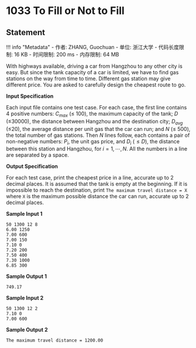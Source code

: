
# 1033 To Fill or Not to Fill

## Statement

!!! info "Metadata"
    - 作者: ZHANG, Guochuan
    - 单位: 浙江大学
    - 代码长度限制: 16 KB
    - 时间限制: 200 ms
    - 内存限制: 64 MB

With highways available, driving a car from Hangzhou to any other city is easy.  But since the tank capacity of a car is limited, we have to find gas stations on the way from time to time.  Different gas station may give different price.  You are asked to carefully design the cheapest route to go.

**Input Specification**

Each input file contains one test case.  For each case, the first line contains 4 positive numbers: $C_{max}$ ($\le$ 100), the maximum capacity of the tank; $D$ ($\le$30000), the distance between Hangzhou and the destination city; $D_{avg}$ ($\le$20), the average distance per unit gas that the car can run; and $N$ ($\le$ 500), the total number of gas stations.  Then $N$ lines follow, each contains a pair of non-negative numbers: $P_i$, the unit gas price, and $D_i$ ($\le D$), the distance between this station and Hangzhou, for $i=1,\cdots ,N$.  All the numbers in a line are separated by a space.

**Output Specification**

For each test case, print the cheapest price in a line, accurate up to 2 decimal places.  It is assumed that the tank is empty at the beginning.  If it is impossible to reach the destination, print `The maximum travel distance = X` where `X` is the maximum possible distance the car can run, accurate up to 2 decimal places.

**Sample Input 1**
```plaintext
50 1300 12 8
6.00 1250
7.00 600
7.00 150
7.10 0
7.20 200
7.50 400
7.30 1000
6.85 300
```

**Sample Output 1**
```plaintext
749.17
```

**Sample Input 2**
```
50 1300 12 2
7.10 0
7.00 600
```

**Sample Output 2**
```
The maximum travel distance = 1200.00
```
